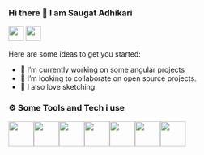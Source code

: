 ### Hi there 👋 I am Saugat Adhikari ###
<a href="https://www.linkedin.com/in/saugat-adhikari-586b85232/"><img src="https://avatars.githubusercontent.com/u/357098?s=200&v=4" width=30></a>     <a href="https://twitter.com/SaugatAdicary"><img src="https://avatars.githubusercontent.com/u/50278?s=200&v=4" width=30></a>
<!--
**saugatnp/saugatnp** is a ✨ _special_ ✨ repository because its `README.md` (this file) appears on your GitHub profile.
-->
Here are some ideas to get you started:

- 🔭 I’m currently working on some angular projects
- 👯 I’m looking to collaborate on open source projects.
- 🎉 I also love sketching.



### ⚙️ Some Tools and Tech i use

<img src="https://avatars.githubusercontent.com/u/139426?s=200&v=4" width=50><img src="https://user-images.githubusercontent.com/50577675/227496913-caae2e55-2fd9-4c3c-8dff-20dcda3b583f.png"  width=50  ><img src="https://user-images.githubusercontent.com/50577675/227497274-8a9e54ef-ed06-4918-8788-980cd98c3a00.png" width=50><img src="https://user-images.githubusercontent.com/50577675/227497339-64ab5aba-ac98-47de-a012-df1d2e330642.png" width=50><img src="https://user-images.githubusercontent.com/50577675/227497376-afc3feaf-f3bd-4162-a86d-c0e7af0c6c03.png" width=50><img src="https://user-images.githubusercontent.com/50577675/227497392-2ed627e2-13ff-411e-9bbf-ac4e603eeaf1.png" width=50><img src="https://raw.githubusercontent.com/dart-lang/site-shared/master/src/_assets/image/flutter/icon/64.png" width=50>



